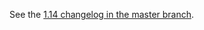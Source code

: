 See the [1.14 changelog in the master branch](https://github.com/kubernetes-sigs/gcp-compute-persistent-disk-csi-driver/blob/master/CHANGELOG/CHANGELOG-1.14.md).

